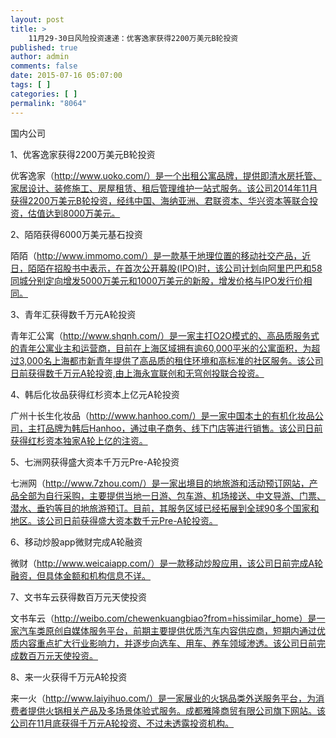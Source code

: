 ```yaml
---
layout: post
title: >
    11月29-30日风险投资速递：优客逸家获得2200万美元B轮投资
published: true
author: admin
comments: false
date: 2015-07-16 05:07:00
tags: [ ]
categories: [ ]
permalink: "8064"
---
```



国内公司

1、优客逸家获得2200万美元B轮投资

优客逸家（http://www.uoko.com/）是一个出租公寓品牌，提供即清水房托管、家居设计、装修施工、房屋租赁、租后管理维护一站式服务。该公司2014年11月获得2200万美元B轮投资，经纬中国、海纳亚洲、君联资本、华兴资本等联合投资，估值达到8000万美元。

2、陌陌获得6000万美元基石投资

陌陌（http://www.immomo.com/）是一款基于地理位置的移动社交产品，近日，陌陌在招股书中表示，在首次公开募股(IPO)时，该公司计划向阿里巴巴和58同城分别定向增发5000万美元和1000万美元的新股，增发价格与IPO发行价相同。

3、青年汇获得数千万元A轮投资

青年汇公寓（http://www.shqnh.com/）是一家主打O2O模式的、高品质服务式的青年公寓业主和运营商，目前在上海区域拥有逾60,000平米的公寓面积，为超过3,000名上海都市新青年提供了高品质的租住环境和高标准的社区服务。该公司日前获得数千万元A轮投资,由上海永宣联创和无穹创投联合投资。

4、韩后化妆品获得红杉资本上亿元A轮投资

广州十长生化妆品（http://www.hanhoo.com/）是一家中国本土的有机化妆品公司，主打品牌为韩后Hanhoo，通过电子商务、线下门店等进行销售。该公司日前获得红杉资本独家A轮上亿的注资。

5、七洲网获得盛大资本千万元Pre-A轮投资

七洲网（http://www.7zhou.com/）是一家出境目的地旅游和活动预订网站，产品全部为自行采购，主要提供当地一日游、包车游、机场接送、中文导游、门票、潜水、垂钓等目的地旅游预订。目前，其服务区域已经拓展到全球90多个国家和地区。该公司日前获得盛大资本数千元Pre-A轮投资。

6、移动炒股app微财完成A轮融资

微财（http://www.weicaiapp.com/）是一款移动炒股应用，该公司日前完成A轮融资，但具体金额和机构信息不详。

7、文书车云获得数百万元天使投资

文书车云（http://weibo.com/chewenkuangbiao?from=hissimilar_home）是一家汽车类原创自媒体服务平台，前期主要提供优质汽车内容供应商，短期内通过优质内容重点扩大行业影响力，并逐步向选车、用车、养车领域渗透。该公司日前完成数百万元天使投资。

8、来一火获得千万元A轮投资

来一火（http://www.laiyihuo.com/）是一家展业的火锅品类外送服务平台，为消费者提供火锅相关产品及多场景体验式服务。成都雅隆商贸有限公司旗下网站。该公司在11月底获得千万元A轮投资、不过未透露投资机构。